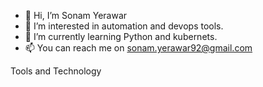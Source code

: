 - 👋 Hi, I’m Sonam Yerawar
- 👀 I’m interested in automation and devops tools.
- 🌱 I’m currently learning Python and kubernets.
- 📫 You can reach me on sonam.yerawar92@gmail.com

<!---
sonam92/sonam92 is a ✨ special ✨ repository because its `README.md` (this file) appears on your GitHub profile.
You can click the Preview link to take a look at your changes.
--->


Tools and Technology
